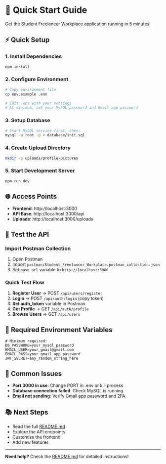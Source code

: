 # 🚀 Quick Start Guide

Get the Student Freelancer Workplace application running in 5 minutes!

## ⚡ Quick Setup

### 1. Install Dependencies
```bash
npm install
```

### 2. Configure Environment
```bash
# Copy environment file
cp env.example .env

# Edit .env with your settings
# At minimum, set your MySQL password and Gmail app password
```

### 3. Setup Database
```bash
# Start MySQL service first, then:
mysql -u root -p < database/init.sql
```

### 4. Create Upload Directory
```bash
mkdir -p uploads/profile-pictures
```

### 5. Start Development Server
```bash
npm run dev
```

## 🌐 Access Points

- **Frontend**: http://localhost:3000
- **API Base**: http://localhost:3000/api
- **Uploads**: http://localhost:3000/uploads

## 🧪 Test the API

### Import Postman Collection
1. Open Postman
2. Import `postman/Student_Freelancer_Workplace.postman_collection.json`
3. Set `base_url` variable to `http://localhost:3000`

### Quick Test Flow
1. **Register User** → POST `/api/users/register`
2. **Login** → POST `/api/auth/login` (copy token)
3. **Set auth_token** variable in Postman
4. **Get Profile** → GET `/api/auth/profile`
5. **Browse Users** → GET `/api/users`

## 🔑 Required Environment Variables

```env
# Minimum required:
DB_PASSWORD=your_mysql_password
EMAIL_USER=your_gmail@gmail.com
EMAIL_PASS=your_gmail_app_password
JWT_SECRET=any_random_string_here
```

## 🐛 Common Issues

- **Port 3000 in use**: Change PORT in .env or kill process
- **Database connection failed**: Check MySQL is running
- **Email not sending**: Verify Gmail app password and 2FA

## 📚 Next Steps

- Read the full [README.md](README.md)
- Explore the API endpoints
- Customize the frontend
- Add new features

---

**Need help?** Check the [README.md](README.md) for detailed instructions!

